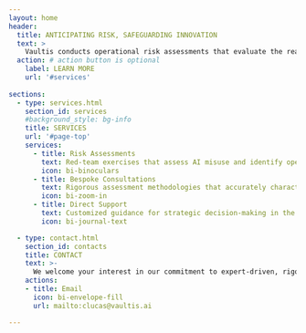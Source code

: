 ```yaml
---
layout: home
header:
  title: ANTICIPATING RISK, SAFEGUARDING INNOVATION
  text: >
    Vaultis conducts operational risk assessments that evaluate the real-world impacts of emerging artifical intelligence capabilities. Led by renowned experts, our research is grounded in rigorous scientific methods and enables safe AI development.
  action: # action button is optional
    label: LEARN MORE
    url: '#services'
    
sections:
  - type: services.html
    section_id: services
    #background_style: bg-info
    title: SERVICES
    url: '#page-top'
    services:
      - title: Risk Assessments
        text: Red-team exercises that assess AI misuse and identify operationally plausible threat vectors
        icon: bi-binoculars
      - title: Bespoke Consultations
        text: Rigorous assessment methodologies that accurately characterize the risk environment
        icon: bi-zoom-in
      - title: Direct Support
        text: Customized guidance for strategic decision-making in the prevailing academic and policy discourse
        icon: bi-journal-text

  - type: contact.html
    section_id: contacts
    title: CONTACT
    text: >-
      We welcome your interest in our commitment to expert-driven, rigorous AI safety and development
    actions:
    - title: Email
      icon: bi-envelope-fill
      url: mailto:clucas@vaultis.ai

---
```

